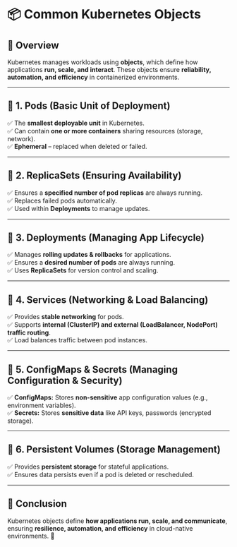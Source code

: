 # 📦 Common Kubernetes Objects

## 🚀 Overview

Kubernetes manages workloads using **objects**, which define how applications **run, scale, and interact**. These objects ensure **reliability, automation, and efficiency** in containerized environments.

---

## 🔹 **1. Pods (Basic Unit of Deployment)**

✅ The **smallest deployable unit** in Kubernetes.  
✅ Can contain **one or more containers** sharing resources (storage, network).  
✅ **Ephemeral** – replaced when deleted or failed.

---

## 🔹 **2. ReplicaSets (Ensuring Availability)**

✅ Ensures a **specified number of pod replicas** are always running.  
✅ Replaces failed pods automatically.  
✅ Used within **Deployments** to manage updates.

---

## 🔹 **3. Deployments (Managing App Lifecycle)**

✅ Manages **rolling updates & rollbacks** for applications.  
✅ Ensures a **desired number of pods** are always running.  
✅ Uses **ReplicaSets** for version control and scaling.

---

## 🔹 **4. Services (Networking & Load Balancing)**

✅ Provides **stable networking** for pods.  
✅ Supports **internal (ClusterIP) and external (LoadBalancer, NodePort) traffic routing**.  
✅ Load balances traffic between pod instances.

---

## 🔹 **5. ConfigMaps & Secrets (Managing Configuration & Security)**

✅ **ConfigMaps:** Stores **non-sensitive** app configuration values (e.g., environment variables).  
✅ **Secrets:** Stores **sensitive data** like API keys, passwords (encrypted storage).

---

## 🔹 **6. Persistent Volumes (Storage Management)**

✅ Provides **persistent storage** for stateful applications.  
✅ Ensures data persists even if a pod is deleted or rescheduled.

---

## 🎯 **Conclusion**

Kubernetes objects define **how applications run, scale, and communicate**, ensuring **resilience, automation, and efficiency** in cloud-native environments. 🚀
